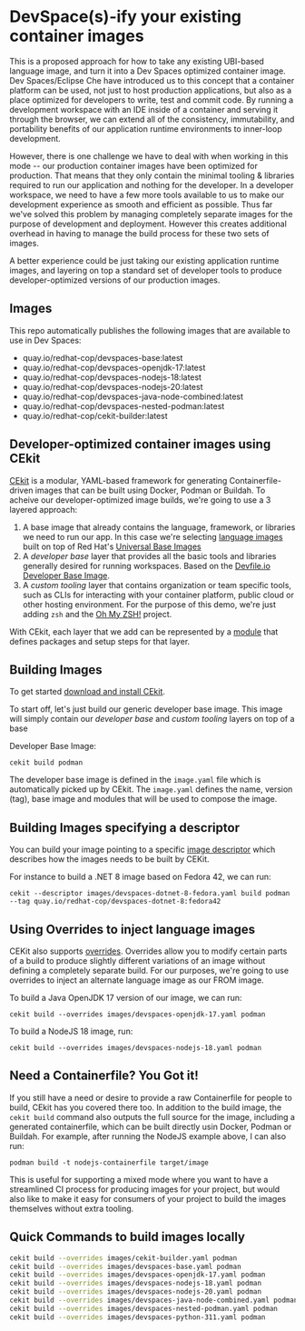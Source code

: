 # DevSpace(s)-ify your existing container images

This is a proposed approach for how to take any existing UBI-based language image, and turn it into a Dev Spaces optimized container image. Dev Spaces/Eclipse Che have introduced us to this concept that a container platform can be used, not just to host production applications, but also as a place optimized for developers to write, test and commit code. By running a development workspace with an IDE inside of a container and serving it through the browser, we can extend all of the consistency, immutability, and portability benefits of our application runtime environments to inner-loop development.

However, there is one challenge we have to deal with when working in this mode -- our production container images have been optimized for production. That means that they only contain the minimal tooling & libraries required to run our application and nothing for the developer. In a developer workspace, we need to have a few more tools available to us to make our development experience as smooth and efficient as possible. Thus far we've solved this problem by managing completely separate images for the purpose of development and deployment. However this creates additional overhead in having to manage the build process for these two sets of images.

A better experience could be just taking our existing application runtime images, and layering on top a standard set of developer tools to produce developer-optimized versions of our production images.

## Images

This repo automatically publishes the following images that are available to use in Dev Spaces:

- quay.io/redhat-cop/devspaces-base:latest
- quay.io/redhat-cop/devspaces-openjdk-17:latest
- quay.io/redhat-cop/devspaces-nodejs-18:latest
- quay.io/redhat-cop/devspaces-nodejs-20:latest
- quay.io/redhat-cop/devspaces-java-node-combined:latest
- quay.io/redhat-cop/devspaces-nested-podman:latest
- quay.io/redhat-cop/cekit-builder:latest

## Developer-optimized container images using CEkit

[CEkit](https://cekit.io) is a modular, YAML-based framework for generating Containerfile-driven images that can be built using Docker, Podman or Buildah. To acheive our developer-optimized image builds, we're going to use a 3 layered approach:

1. A base image that already contains the language, framework, or libraries we need to run our app. In this case we're selecting [language images](https://catalog.redhat.com/software/containers/search?gs&q=ubi) built on top of Red Hat's [Universal Base Images](https://catalog.redhat.com/software/base-images)
2. A _developer base_ layer that provides all the basic tools and libraries generally desired for running workspaces. Based on the [Devfile.io Developer Base Image](https://github.com/devfile/developer-images#developer-base-image).
3. A _custom tooling_ layer that contains organization or team specific tools, such as CLIs for interacting with your container platform, public cloud or other hosting environment. For the purpose of this demo, we're just adding `zsh` and the [Oh My ZSH!](https://ohmyz.sh/) project.

With CEkit, each layer that we add can be represented by a [module](https://docs.cekit.io/en/latest/getting-started/modules.html) that defines packages and setup steps for that layer.

## Building Images

To get started [download and install CEkit](https://docs.cekit.io/en/latest/handbook/installation/index.html).

To start off, let's just build our generic developer base image. This image will simply contain our _developer base_ and _custom tooling_ layers on top of a base 

Developer Base Image:

```
cekit build podman
```

The developer base image is defined in the `image.yaml` file which is automatically picked up by CEkit. The `image.yaml` defines the name, version (tag), base image and modules that will be used to compose the image.

## Building Images specifying a descriptor

You can build your image pointing to a specific [image descriptor](https://docs.cekit.io/en/latest/descriptor/image.html) which describes  how the images needs to be built by CEKit.

For instance to build a .NET 8 image based on Fedora 42, we can run:

```
cekit --descriptor images/devspaces-dotnet-8-fedora.yaml build podman --tag quay.io/redhat-cop/devspaces-dotnet-8:fedora42
```

## Using Overrides to inject language images

CEKit also supports [overrides](https://docs.cekit.io/en/latest/handbook/overrides.html). Overrides allow you to modify certain parts of a build to produce slightly different variations of an image without defining a completely separate build. For our purposes, we're going to use overrides to inject an alternate language image as our FROM image.

To build a Java OpenJDK 17 version of our image, we can run:

```
cekit build --overrides images/devspaces-openjdk-17.yaml podman
```

To build a NodeJS 18 image, run:

```
cekit build --overrides images/devspaces-nodejs-18.yaml podman
```

## Need a Containerfile? You Got it!

If you still have a need or desire to provide a raw Containerfile for people to build, CEkit has you covered there too. In addition to the build image, the `cekit build` command also outputs the full source for the image, including a generated containerfile, which can be built directly usin Docker, Podman or Buildah. For example, after running the NodeJS example above, I can also run:


```
podman build -t nodejs-containerfile target/image
```

This is useful for supporting a mixed mode where you want to have a streamlined CI process for producing images for your project, but would also like to make it easy for consumers of your project to build the images themselves without extra tooling.


## Quick Commands to build images locally

```bash
cekit build --overrides images/cekit-builder.yaml podman
cekit build --overrides images/devspaces-base.yaml podman
cekit build --overrides images/devspaces-openjdk-17.yaml podman
cekit build --overrides images/devspaces-nodejs-18.yaml podman
cekit build --overrides images/devspaces-nodejs-20.yaml podman
cekit build --overrides images/devspaces-java-node-combined.yaml podman
cekit build --overrides images/devspaces-nested-podman.yaml podman
cekit build --overrides images/devspaces-python-311.yaml podman
```